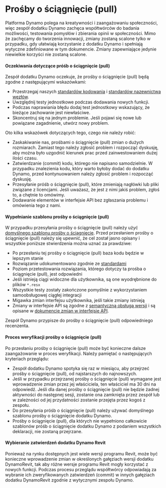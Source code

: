 # Prośby o ściągnięcie (pull)

Platforma Dynamo polega na kreatywności i zaangażowaniu społeczności, więc zespół dodatku Dynamo zachęca współtwórców do badania możliwości, testowania pomysłów i zbierania opinii w społeczności. Mimo że zachęcamy do tworzenia innowacji, zmiany zostaną scalone tylko w przypadku, gdy ułatwiają korzystanie z dodatku Dynamo i spełniają wytyczne zdefiniowane w tym dokumencie. Zmiany zapewniające jedynie niewielkie korzyści nie zostaną scalone.

#### Oczekiwania dotyczące próśb o ściągnięcie (pull) <a href="#pull-request-expectations" id="pull-request-expectations"></a>

Zespół dodatku Dynamo oczekuje, że prośby o ściągnięcie (pull) będą zgodne z następującymi wskazówkami:

* Przestrzegaj naszych [standardów kodowania](https://github.com/DynamoDS/Dynamo/wiki/Coding-Standards) i [standardów nazewnictwa węzłów](https://github.com/DynamoDS/Dynamo/wiki/Naming-Standards).
* Uwzględnij testy jednostkowe podczas dodawania nowych funkcji.
* Podczas naprawiania błędu dodaj test jednostkowy wskazujący, że bieżące zachowanie jest niewłaściwe.
* Skoncentruj się na jednym problemie. Jeśli pojawi się nowe lub powiązane zagadnienie, utwórz nowy problem.

Oto kilka wskazówek dotyczących tego, czego nie należy robić:

* Zaskakiwanie nas, prośbami o ściągnięcie (pull) zmian o dużych rozmiarach. Zamiast tego należy zgłosić problem i rozpocząć dyskusję, aby można było uzgodnić kierunek prac przed zainwestowaniem dużej ilości czasu.
* Zatwierdzanie (commit) kodu, którego nie napisano samodzielnie. W przypadku znalezienia kodu, który warto byłoby dodać do dodatku Dynamo, przed kontynuowaniem należy zgłosić problem i rozpocząć dyskusję.
* Przesyłanie próśb o ściągnięcie (pull), które zmieniają nagłówki lub pliki związane z licencjami. Jeśli uważasz, że jest z nimi jakiś problem, zgłoś to, a chętnie to omówimy.
* Dodawanie elementów w interfejsie API bez zgłaszania problemu i omówienia tego z nami.

#### Wypełnianie szablonu prośby o ściągnięcie (pull) <a href="#filling-out-the-pull-request-template" id="filling-out-the-pull-request-template"></a>

W przypadku przesyłania prośby o ściągnięcie (pull) należy użyć [domyślnego szablonu prośby o ściągnięcie](https://github.com/DynamoDS/Dynamo/blob/master/.github/PULL\_REQUEST\_TEMPLATE.md). Przed przesłaniem prośby o ściągnięcie (pull) należy się upewnić, że cel został jasno opisany i wszystkie poniższe stwierdzenia można uznać za prawdziwe:

* Po przesłaniu tej prośby o ściągnięcie (pull) baza kodu będzie w lepszym stanie
* Rozwiązanie udokumentowano zgodnie ze [standardami](https://github.com/DynamoDS/Dynamo/wiki/Coding-Standards)
* Poziom przetestowania rozwiązania, którego dotyczy ta prośba o ściągnięcie (pull), jest odpowiedni
* Jeśli istnieją ciągi widoczne dla użytkownika, są one wyodrębnione do plików `*.resx`
* Wszystkie testy zostały zakończone pomyślnie z wykorzystaniem samoobsługowej ciągłej integracji
* Migawka zmian interfejsu użytkownika, jeśli takie zmiany istnieją
* Zmiany w interfejsie API są zgodne z [semantyczną obsługą wersji](https://github.com/DynamoDS/Dynamo/wiki/Dynamo-Versions) i są opisane w [dokumencie zmian w interfejsie API](https://github.com/DynamoDS/Dynamo/wiki/API-Changes).

Zespół Dynamo przypisze do prośby o ściągnięcie (pull) odpowiedniego recenzenta.

#### Proces weryfikacji prośby o ściągnięcie (pull) <a href="#pull-request-review-process" id="pull-request-review-process"></a>

Po przesłaniu prośby o ściągnięcie (pull) może być konieczne dalsze zaangażowanie w proces weryfikacji. Należy pamiętać o następujących kryteriach przeglądu:

* Zespół dodatku Dynamo spotyka się raz w miesiącu, aby przejrzeć prośby o ściągnięcie (pull), od najstarszych do najnowszych.
* Jeśli w przypadku przejrzanej prośby o ściągnięcie (pull) wymagane jest wprowadzenie zmian przez jej właściciela, ten właściciel ma 30 dni na odpowiedź. Jeśli dla danej prośby o ściągnięcie (pull) nie będzie żadnej aktywności do następnej sesji, zostanie ona zamknięta przez zespół lub w zależności od jej przydatności zostanie przejęta przez kogoś z zespołu.
* Do przesyłania próśb o ściągnięcie (pull) należy używać domyślnego szablonu prośby o ściągnięcie dodatku Dynamo.
* Prośby o ściągnięcie (pull), dla których nie wypełniono całkowicie szablonów próśb o ściągnięcie dodatku Dynamo z podaniem wszystkich deklaracji, nie zostaną przejrzane.

#### Wybieranie zatwierdzeń dodatku Dynamo Revit <a href="#cherry-picking-dynamo-revit-commits" id="cherry-picking-dynamo-revit-commits"></a>

Ponieważ na rynku dostępnych jest wiele wersji programu Revit, może być konieczne wprowadzenie zmian w określonych gałęziach wersji dodatku DynamoRevit, tak aby różne wersje programu Revit mogły korzystać z nowych funkcji. Podczas procesu przeglądu współtwórcy odpowiadają za wybranie ich zweryfikowanych zatwierdzeń (commit) w innych gałęziach dodatku DynamoRevit zgodnie z wytycznymi zespołu Dynamo.
